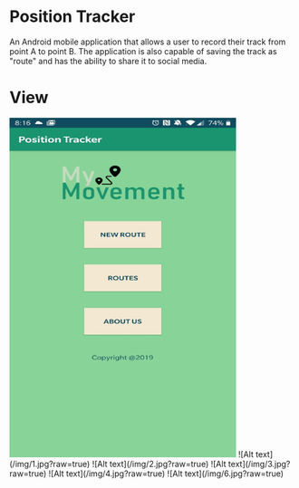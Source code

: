 # Position Tracker 
An Android mobile application that allows a user to record their track from point A to point B. The application is also capable of saving the track as "route" and has the ability to share it to social media. 

# View
<img src="/img/1.jpg?raw=true" width="400" height="600"/>
![Alt text](/img/1.jpg?raw=true)
![Alt text](/img/2.jpg?raw=true)
![Alt text](/img/3.jpg?raw=true)
![Alt text](/img/4.jpg?raw=true)
![Alt text](/img/6.jpg?raw=true)

